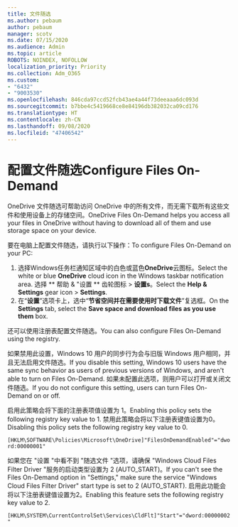 ```yaml
---
title: 文件随选
ms.author: pebaum
author: pebaum
manager: scotv
ms.date: 07/15/2020
ms.audience: Admin
ms.topic: article
ROBOTS: NOINDEX, NOFOLLOW
localization_priority: Priority
ms.collection: Adm_O365
ms.custom:
- "6432"
- "9003530"
ms.openlocfilehash: 846cda97ccd52fcb43ae4a44f73deeaaa6dc093d
ms.sourcegitcommit: b7bbe4c5419668ce8e84196db382032ca09cd176
ms.translationtype: HT
ms.contentlocale: zh-CN
ms.lasthandoff: 09/08/2020
ms.locfileid: "47406542"
---
```

# <a name="configure-files-on-demand"></a><span data-ttu-id="275e3-102">配置文件随选</span><span class="sxs-lookup"><span data-stu-id="275e3-102">Configure Files On-Demand</span></span>

<span data-ttu-id="275e3-103">OneDrive 文件随选可帮助访问 OneDrive 中的所有文件，而无需下载所有这些文件和使用设备上的存储空间。</span><span class="sxs-lookup"><span data-stu-id="275e3-103">OneDrive Files On-Demand helps you access all your files in OneDrive without having to download all of them and use storage space on your device.</span></span>

<span data-ttu-id="275e3-104">要在电脑上配置文件随选，请执行以下操作：</span><span class="sxs-lookup"><span data-stu-id="275e3-104">To configure Files On-Demand on your PC:</span></span>

1. <span data-ttu-id="275e3-105">选择Windows任务栏通知区域中的白色或蓝色**OneDrive**云图标。</span><span class="sxs-lookup"><span data-stu-id="275e3-105">Select the white or blue **OneDrive** cloud icon in the Windows taskbar notification area.</span></span> <span data-ttu-id="275e3-106">选择 \*\* 帮助 & "设置 \*\* 齿轮图标 > **设置s**。</span><span class="sxs-lookup"><span data-stu-id="275e3-106">Select the **Help & Settings** gear icon > **Settings**.</span></span>
2. <span data-ttu-id="275e3-107">在“**设置**”选项卡上，选中“**节省空间并在需要使用时下载文件**”复选框。</span><span class="sxs-lookup"><span data-stu-id="275e3-107">On the **Settings** tab, select the **Save space and download files as you use them** box.</span></span>  

<span data-ttu-id="275e3-108">还可以使用注册表配置文件随选。</span><span class="sxs-lookup"><span data-stu-id="275e3-108">You can also configure Files On-Demand using the registry.</span></span>

<span data-ttu-id="275e3-109">如果禁用此设置，Windows 10 用户的同步行为会与旧版 Windows 用户相同，并且无法启用文件随选。</span><span class="sxs-lookup"><span data-stu-id="275e3-109">If you disable this setting, Windows 10 users have the same sync behavior as users of previous versions of Windows, and aren't able to turn on Files On-Demand.</span></span> <span data-ttu-id="275e3-110">如果未配置此选项，则用户可以打开或关闭文件随选。</span><span class="sxs-lookup"><span data-stu-id="275e3-110">If you do not configure this setting, users can turn Files On-Demand on or off.</span></span>

<span data-ttu-id="275e3-111">启用此策略会将下面的注册表项值设置为 1。</span><span class="sxs-lookup"><span data-stu-id="275e3-111">Enabling this policy sets the following registry key value to 1.</span></span> <span data-ttu-id="275e3-112">禁用此策略会将以下注册表键值设置为0。</span><span class="sxs-lookup"><span data-stu-id="275e3-112">Disabling this policy sets the following registry key value to 0.</span></span>

`[HKLM\SOFTWARE\Policies\Microsoft\OneDrive]"FilesOnDemandEnabled"="dword:00000001"`

<span data-ttu-id="275e3-113">如果您在 "设置 "中看不到 "随选文件 "选项，请确保 "Windows Cloud Files Filter Driver "服务的启动类型设置为 2 (AUTO_START)。</span><span class="sxs-lookup"><span data-stu-id="275e3-113">If you can't see the Files On-Demand option in "Settings," make sure the service "Windows Cloud Files Filter Driver" start type is set to 2 (AUTO_START).</span></span> <span data-ttu-id="275e3-114">启用此功能会将以下注册表键值设置为2。</span><span class="sxs-lookup"><span data-stu-id="275e3-114">Enabling this feature sets the following registry key value to 2.</span></span>

`[HKLM\SYSTEM\CurrentControlSet\Services\CldFlt]"Start"="dword:00000002"`
